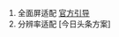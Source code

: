 1. 全面屏适配
[官方引导](https://android-developers.googleblog.com/2017/03/update-your-app-to-take-advantage-of.html)
2. 分辨率适配
[今日头条方案]
